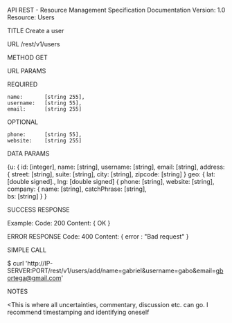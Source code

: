 API REST - Resource Management Specification
Documentation
Version: 1.0
Resource: Users


    
TITLE
Create a user

URL
/rest/v1/users

METHOD
GET

URL PARAMS

REQUIRED
	
	name: 		[string 255],
	username: 	[string 55],
	email: 		[string 255]

OPTIONAL

	phone:		[string 55],  	 
	website:	[string 255]


DATA PARAMS

{u: {
	id: 	  [integer],
	name:     [string],
	username: [string],
	email:    [string],
	address:
	{	street: [string],
        	suite: [string],
        	city: [string],
        	zipcode: [string]
	}
        	geo:
		{
            		lat: [double signed].,
            		lng: [double signed]
		{
	phone:   [string],
	website: [string],
        company:
	{
	        name: 		[string],
	        catchPhrase:	[string],	
	        bs: 		[string]
	}
}

SUCCESS RESPONSE

Example:
	Code: 200
	Content: { OK }

ERROR RESPONSE
 	Code: 400
	Content: { error : "Bad request" }
	
SIMPLE CALL

$ curl 'http://IP-SERVER:PORT/rest/v1/users/add/name=gabriel&username=gabo&email=gbortega@gmail.com'

NOTES

<This is where all uncertainties, commentary, discussion etc. can go. I recommend timestamping and identifying oneself 
